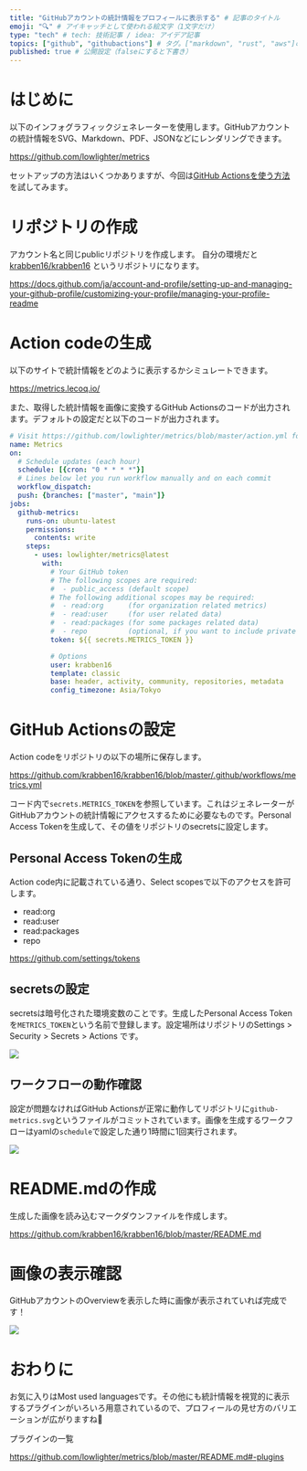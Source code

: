 ```yaml
---
title: "GitHubアカウントの統計情報をプロフィールに表示する" # 記事のタイトル
emoji: "🔍" # アイキャッチとして使われる絵文字（1文字だけ）
type: "tech" # tech: 技術記事 / idea: アイデア記事
topics: ["github", "githubactions"] # タグ。["markdown", "rust", "aws"]のように指定する
published: true # 公開設定（falseにすると下書き）
---
```


# はじめに
以下のインフォグラフィックジェネレーターを使用します。GitHubアカウントの統計情報をSVG、Markdown、PDF、JSONなどにレンダリングできます。

https://github.com/lowlighter/metrics

セットアップの方法はいくつかありますが、今回は[GitHub Actionsを使う方法](
https://github.com/lowlighter/metrics/blob/master/.github/readme/partials/documentation/setup/action.md)を試してみます。

# リポジトリの作成
アカウント名と同じpublicリポジトリを作成します。
自分の環境だと [krabben16/krabben16](https://github.com/krabben16/krabben16) というリポジトリになります。

https://docs.github.com/ja/account-and-profile/setting-up-and-managing-your-github-profile/customizing-your-profile/managing-your-profile-readme

# Action codeの生成
以下のサイトで統計情報をどのように表示するかシミュレートできます。

https://metrics.lecoq.io/

また、取得した統計情報を画像に変換するGitHub Actionsのコードが出力されます。デフォルトの設定だと以下のコードが出力されます。

```yml
# Visit https://github.com/lowlighter/metrics/blob/master/action.yml for full reference
name: Metrics
on:
  # Schedule updates (each hour)
  schedule: [{cron: "0 * * * *"}]
  # Lines below let you run workflow manually and on each commit
  workflow_dispatch:
  push: {branches: ["master", "main"]}
jobs:
  github-metrics:
    runs-on: ubuntu-latest
    permissions:
      contents: write
    steps:
      - uses: lowlighter/metrics@latest
        with:
          # Your GitHub token
          # The following scopes are required:
          #  - public_access (default scope)
          # The following additional scopes may be required:
          #  - read:org      (for organization related metrics)
          #  - read:user     (for user related data)
          #  - read:packages (for some packages related data)
          #  - repo          (optional, if you want to include private repositories)
          token: ${{ secrets.METRICS_TOKEN }}

          # Options
          user: krabben16
          template: classic
          base: header, activity, community, repositories, metadata
          config_timezone: Asia/Tokyo
```

# GitHub Actionsの設定
Action codeをリポジトリの以下の場所に保存します。

https://github.com/krabben16/krabben16/blob/master/.github/workflows/metrics.yml

コード内で`secrets.METRICS_TOKEN`を参照しています。これはジェネレーターがGitHubアカウントの統計情報にアクセスするために必要なものです。Personal Access Tokenを生成して、その値をリポジトリのsecretsに設定します。

## Personal Access Tokenの生成
Action code内に記載されている通り、Select scopesで以下のアクセスを許可します。

- read:org
- read:user
- read:packages
- repo

https://github.com/settings/tokens

## secretsの設定
secretsは暗号化された環境変数のことです。生成したPersonal Access Tokenを`METRICS_TOKEN`という名前で登録します。設定場所はリポジトリのSettings > Security > Secrets > Actions です。

![](https://storage.googleapis.com/zenn-user-upload/f8c7dc7a4868-20220609.png)

## ワークフローの動作確認
設定が問題なければGitHub Actionsが正常に動作してリポジトリに`github-metrics.svg`というファイルがコミットされています。画像を生成するワークフローはyamlの`schedule`で設定した通り1時間に1回実行されます。

![](https://storage.googleapis.com/zenn-user-upload/e851a111f463-20220609.png)

# README.mdの作成
生成した画像を読み込むマークダウンファイルを作成します。

https://github.com/krabben16/krabben16/blob/master/README.md

# 画像の表示確認
GitHubアカウントのOverviewを表示した時に画像が表示されていれば完成です！

![](https://storage.googleapis.com/zenn-user-upload/557446a90ad1-20220609.png)

# おわりに
お気に入りはMost used languagesです。その他にも統計情報を視覚的に表示するプラグインがいろいろ用意されているので、プロフィールの見せ方のバリエーションが広がりますね🧐

プラグインの一覧

https://github.com/lowlighter/metrics/blob/master/README.md#-plugins
